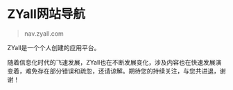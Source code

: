 # ZYall网站导航

> nav.zyall.com

ZYall是一个个人创建的应用平台。

随着信息化时代的飞速发展，ZYall也在不断发展变化，涉及内容也在快速发展演变着，难免存在部分错误和疏忽，还请谅解。期待您的持续关注，与您共进退，谢谢！
